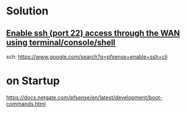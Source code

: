 # Solution
## [Enable ssh (port 22) access through the WAN using terminal/console/shell](https://serverfault.com/questions/1066358/pfsense-enable-ssh-port-22-access-through-the-wan-using-terminal-console-she)


sch: https://www.google.com/search?q=pfsense+enable+ssh+cli

# on Startup
https://docs.netgate.com/pfsense/en/latest/development/boot-commands.html